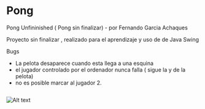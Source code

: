 # Pong
Pong Unfininished ( Pong sin finalizar) - por Fernando Garcia Achaques

Proyecto sin finalizar , realizado para el aprendizaje y uso de de Java Swing

Bugs

- La pelota desaparece cuando esta llega a una esquina
- el jugador controlado por el ordenador nunca falla ( sigue la y de la pelota)
- no es posible marcar al jugador 2.

<img></img>

![Alt text](https://i.imgur.com/I4CbwR6.jpg "Pong")
